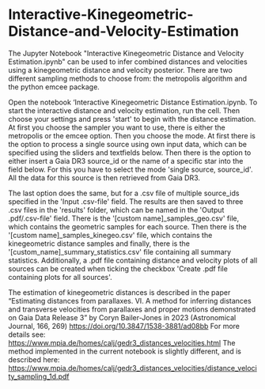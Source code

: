 # Interactive-Kinegeometric-Distance-and-Velocity-Estimation

The Jupyter Notebook "Interactive Kinegeometric Distance and Velocity Estimation.ipynb" can be used to infer combined distances and velocities using a kinegeometric distance and velocity posterior. There are two different sampling methods to choose from: the metropolis algorithm and the python emcee package.

Open the notebook ‘Interactive Kinegeometric Distance Estimation.ipynb. To start the interactive distance and velocity estimation, run the cell. Then choose your settings and press 'start' to begin with the distance estimation. At first you choose the sampler you want to use, there is either the metropolis or the emcee option. Then you choose the mode. At first there is the option to process a single source using own input data, which can be specified using the sliders and textfields below. Then there is the option to either insert a Gaia DR3 source_id or the name of a specific star into the field below. For this you have to select the mode 'single source, source_id'. All the data for this source is then retrieved from Gaia DR3. 

The last option does the same, but for a .csv file of multiple source_ids specified in the 'Input .csv-file' field. The results are then saved to three .csv files in the 'results' folder, which can be named in the 'Output .pdf/.csv-file' field. There is the  '[custom name]_samples_geo.csv' file, which contains the geometric samples for each source. Then there is the '[custom name]_samples_kinegeo.csv' file, which contains the kinegeometric distance samples and finally, there is the '[custom_name]_summary_statistics.csv' file containing all summary statistics. Additionally, a .pdf file containing distance and velocity plots of all sources can be created when ticking the checkbox 'Create .pdf file containing plots for all sources'. 

The estimation of kinegeometric distances is described in the paper
“Estimating distances from parallaxes. VI. A method for inferring distances and transverse velocities from parallaxes and proper motions demonstrated on Gaia Data Release 3” by Coryn Bailer-Jones in 2023 (Astronomical Journal, 166, 269)
https://doi.org/10.3847/1538-3881/ad08bb
For more details see: https://www.mpia.de/homes/calj/gedr3_distances_velocities.html
The method implemented in the current notebook is slightly different, and is described here:
https://www.mpia.de/homes/calj/gedr3_distances_velocities/distance_velocity_sampling_1d.pdf

